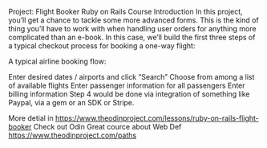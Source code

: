Project: Flight Booker
Ruby on Rails Course
Introduction
In this project, you’ll get a chance to tackle some more advanced forms. This is the kind of thing you’ll have to work with when handling user orders for anything more complicated than an e-book. In this case, we’ll build the first three steps of a typical checkout process for booking a one-way flight:

A typical airline booking flow:

Enter desired dates / airports and click “Search”
Choose from among a list of available flights
Enter passenger information for all passengers
Enter billing information
Step 4 would be done via integration of something like Paypal, via a gem or an SDK or Stripe.

More detial in https://www.theodinproject.com/lessons/ruby-on-rails-flight-booker
Check out Odin Great cource about Web Def https://www.theodinproject.com/paths